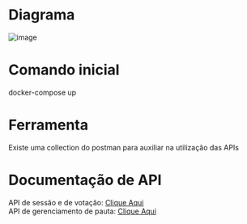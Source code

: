 # Diagrama
![image](https://github.com/lucasrbr96/sistema-de-votacao/assets/25846020/72566ec6-7eed-4230-b1df-4dfb8d4f2e4a)

# Comando inicial
docker-compose up

# Ferramenta
Existe uma collection do postman para auxiliar na utilização das APIs<br>

# Documentação de API
API de sessão e de votação: <a target="_blank" href="http://localhost:8081/swagger-ui/index.html">Clique Aqui</a> <br>
API de gerenciamento de pauta: <a target="_blank" href="http://localhost:8080/swagger-ui/index.html">Clique Aqui</a> 
